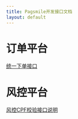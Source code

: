 ```yaml
---
title: Pagsmile开发接口文档
layout: default
---
```


# [](#server)订单平台

[统一下单接口](api/CreateOrder)

# [](#fcontrol)风控平台

[风控CPF校验接口说明](api/QueryCpfInfo)

